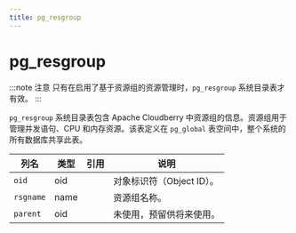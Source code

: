 ```yaml
---
title: pg_resgroup
---
```


# pg_resgroup

:::note 注意
只有在启用了基于资源组的资源管理时，`pg_resgroup` 系统目录表才有效。
:::

`pg_resgroup` 系统目录表包含 Apache Cloudberry 中资源组的信息。资源组用于管理并发语句、CPU 和内存资源。该表定义在 `pg_global` 表空间中，整个系统的所有数据库共享此表。

| 列名   | 类型 | 引用 | 说明                     |
|--------|------|------|--------------------------|
| `oid`  | oid  |      | 对象标识符（Object ID）。 |
| `rsgname` | name |      | 资源组名称。             |
| `parent` | oid  |      | 未使用，预留供将来使用。 |

